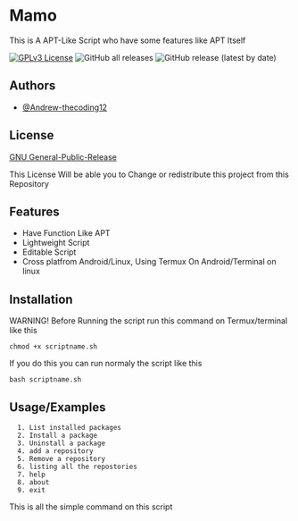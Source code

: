 
# Mamo

This is A APT-Like Script who have some features like APT Itself 



[![GPLv3 License](https://img.shields.io/badge/License-GPL%20v3-yellow.svg)](https://opensource.org/licenses/)
![GitHub all releases](https://img.shields.io/github/downloads/Andrew-thecoding12/Mamo/total)
![GitHub release (latest by date)](https://img.shields.io/github/v/release/Andrew-thecoding12/Mamo?color=ffff&label=version)


## Authors

- [@Andrew-thecoding12](https://github.com/Andrew-thecoding12)


## License

[GNU General-Public-Release](https://www.gnu.org/licenses/gpl-3.0.html)

This License Will be able you to Change or redistribute this project from this Repository 
## Features

- Have Function Like APT
- Lightweight Script
- Editable Script
- Cross platfrom Android/Linux,
   Using Termux On Android/Terminal on linux


## Installation

WARNING! Before Running the script run this command on Termux/terminal like this

```chmod +x scriptname.sh```

If you do this you can run normaly the script like this

```bash scriptname.sh```

    
## Usage/Examples

```
  1. List installed packages
  2. Install a package
  3. Uninstall a package
  4. add a repository 
  5. Remove a repository 
  6. listing all the repostories
  7. help
  8. about
  9. exit

```
This is all the simple command on this script 

